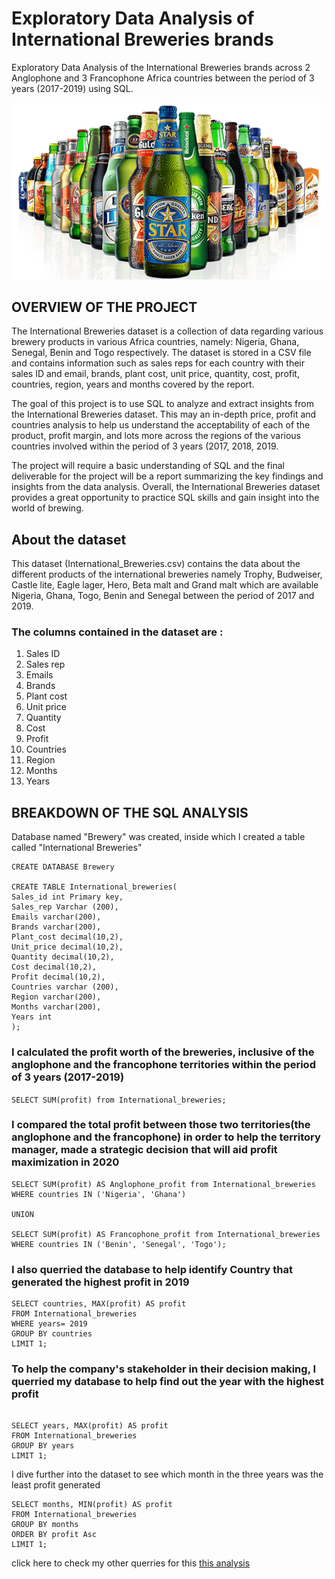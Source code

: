 # Exploratory Data Analysis of International Breweries brands

Exploratory Data Analysis of the International Breweries brands  across 2 Anglophone and 3 Francophone Africa countries between the period of 3 years (2017-2019) using SQL.

![image](https://github.com/Saintpius/Detailed-analysis-of-International-Breweries-datasets/blob/main/Nigerian-Breweries.png)


## OVERVIEW OF THE PROJECT
The International Breweries dataset is a collection of data regarding various brewery products in various Africa countries, namely: Nigeria, Ghana, Senegal, Benin and Togo respectively. The dataset is stored in a CSV file and contains information such as sales reps for each country with their sales ID and email, brands, plant cost, unit price, quantity, cost, profit, countries, region, years and months covered by the report.

The goal of this project is to use SQL to analyze and extract insights from the International Breweries dataset. This may an in-depth price, profit and countries analysis to help us understand the acceptability of each of the product, profit margin, and lots more across the regions of the various countries involved within the period of 3 years (2017, 2018, 2019.

The project will require a basic understanding of SQL and the final deliverable for the project will be a report summarizing the key findings and insights from the data analysis.
Overall, the International Breweries dataset provides a great opportunity to practice SQL skills and gain insight into the world of brewing.

## About the dataset

This dataset (International_Breweries.csv) contains the data about the different products of the international breweries namely Trophy, Budweiser, Castle lite, Eagle lager, Hero, Beta malt and Grand malt  which are  available Nigeria, Ghana, Togo, Benin and Senegal between the period of 2017 and 2019.

### The columns contained in the dataset are :
1.	Sales ID
2.	Sales rep
3.	Emails
5.	Brands
6.	Plant cost
7.	Unit price
8.	Quantity
9.	Cost
10.	Profit
11.	Countries
12.	Region
13.	Months
14.	Years

## BREAKDOWN OF THE SQL ANALYSIS

Database named "Brewery" was created, inside which I created a table called "International Breweries"

```
CREATE DATABASE Brewery

CREATE TABLE International_breweries(
Sales_id int Primary key,
Sales_rep Varchar (200),
Emails varchar(200),
Brands varchar(200),
Plant_cost decimal(10,2),
Unit_price decimal(10,2),
Quantity decimal(10,2),
Cost decimal(10,2),
Profit decimal(10,2),
Countries varchar (200),
Region varchar(200),
Months varchar(200),
Years int
);
```
### I calculated the profit worth of the breweries, inclusive of the anglophone and the francophone territories within the period of 3 years (2017-2019)

```SELECT SUM(profit) from International_breweries;```

### I compared the total profit between those two territories(the anglophone and the francophone) in order to help the territory manager, made a strategic decision that will aid profit maximization in 2020

```
SELECT SUM(profit) AS Anglophone_profit from International_breweries
WHERE countries IN ('Nigeria', 'Ghana')

UNION

SELECT SUM(profit) AS Francophone_profit from International_breweries
WHERE countries IN ('Benin', 'Senegal', 'Togo');
```


### I also querried the database to help identify Country that generated the highest profit in 2019


```
SELECT countries, MAX(profit) AS profit
FROM International_breweries
WHERE years= 2019
GROUP BY countries
LIMIT 1;
```

### To help the company's stakeholder in their decision making, I querried my database to help  find  out the year with the highest profit
 
```

SELECT years, MAX(profit) AS profit
FROM International_breweries
GROUP BY years
LIMIT 1;

```

I dive further into the dataset to see which month in the three years was the least profit generated

```
SELECT months, MIN(profit) AS profit
FROM International_breweries
GROUP BY months
ORDER BY profit Asc
LIMIT 1;
```

click here to check my other querries for this [this analysis](https://github.com/Saintpius/Detailed-analysis-of-International-Breweries-datasets/blob/main/International_breweries%20result.sql)

